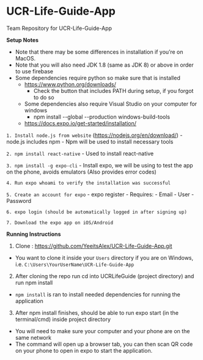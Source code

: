 # UCR-Life-Guide-App
Team Repository for UCR-Life-Guide-App

  **Setup Notes**
- Note that there may be some differences in installation if you’re on MacOS. 
- Note that you will also need JDK 1.8 (same as JDK 8) or above in order to use firebase 
- Some dependencies require python so make sure that is installed 
    - https://www.python.org/downloads/
      - Check the button that includes PATH during setup, if you forgot to do so
    - Some dependencies also require Visual Studio on your computer for windows 
      - npm install --global --production windows-build-tools
    - https://docs.expo.io/get-started/installation/

`1. Install node.js from website`  (https://nodejs.org/en/download/)
    - node.js includes npm
    - Npm will be used to install necessary tools
 
`2. npm install react-native`
    - Used to install react-native
  
`3. npm install -g expo-cli`
    - Install expo, we will be using to test the app on the phone, avoids emulators (Also provides error codes)
 
`4. Run expo whoami to verify the installation was successful`

`5. Create an account for expo`
    - expo register 
      - Requires:
        - Email
        - User
        - Password

`6. expo login (should be automatically logged in after signing up)`

`7. Download the expo app on iOS/Android`

**Running Instructions**
1. Clone :  https://github.com/YeeitsAlex/UCR-Life-Guide-App.git
  - You want to clone it inside your `Users` directory if you are on Windows, i.e. `C:\Users\YourUserName\UCR-Life-Guide-App`
2. After cloning the repo run cd into UCRLifeGuide (project directory) and run npm install
  - `npm install` is ran to install needed dependencies for running the application
3. After npm install finishes, should be able to run expo start  (in the terminal/cmd)  inside project directory
  - You will need to make sure your computer and your phone are on the same network 
  - The command will open up a browser tab, you can then scan QR code on your phone to open in expo to start the application.
